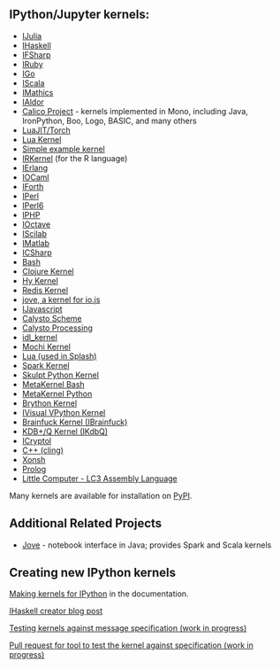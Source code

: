 ## IPython/Jupyter kernels:

*   [IJulia](http://nbviewer.ipython.org/url/jdj.mit.edu/~stevenj/IJulia%20Preview.ipynb)
*   [IHaskell](http://nbviewer.ipython.org/github/gibiansky/IHaskell/blob/master/notebooks/IHaskell.ipynb)
*   [IFSharp](http://nbviewer.ipython.org/github/BayardRock/IfSharp/blob/master/Feature%20Notebook.ipynb)
*   [IRuby](https://github.com/SciRuby/iruby)
*   [IGo](https://github.com/takluyver/igo)
*   [IScala](https://github.com/mattpap/IScala)
*   [IMathics](http://nbviewer.ipython.org/gist/sn6uv/8381447)
*   [IAldor](https://github.com/mattpap/IAldor)
*   [Calico Project](http://nbviewer.ipython.org/urls/bitbucket.org/ipre/calico/raw/master/notebooks/Calico%20Overview.ipynb) - kernels implemented in Mono, including Java, IronPython, Boo, Logo, BASIC, and many others
*   [LuaJIT/Torch](https://github.com/facebook/iTorch)
*   [Lua Kernel](https://github.com/neomantra/lua_ipython_kernel)
*   [Simple example kernel](https://github.com/dsblank/simple_kernel)
*   [IRKernel](https://github.com/takluyver/IRkernel) (for the R language)
*   [IErlang](https://github.com/robbielynch/ierlang)
*   [IOCaml](https://github.com/andrewray/iocaml)
*   [IForth](https://github.com/jdfreder/iforth)
*   [IPerl](https://metacpan.org/release/Devel-IPerl)
*   [IPerl6](https://github.com/timo/iperl6kernel)
*   [IPHP](https://github.com/dawehner/ipython-php)
*   [IOctave](https://github.com/calysto/octave_kernel)
*   [IScilab](https://github.com/blink1073/scilab_kernel)
*   [IMatlab](https://github.com/calysto/matlab_kernel)
*   [ICSharp](https://github.com/zabirauf/icsharp)
*   [Bash](https://github.com/takluyver/bash_kernel)
*   [Clojure Kernel](https://github.com/roryk/ipython-clojure)
*   [Hy Kernel](https://github.com/bollwyvl/hy_kernel/)
*   [Redis Kernel](https://github.com/supercoderz/redis_kernel)
*   [jove, a kernel for io.js](https://www.npmjs.com/package/jove)
*   [IJavascript](https://www.npmjs.com/package/ijavascript)
*   [Calysto Scheme](https://github.com/Calysto/calysto/tree/master/calysto/language/scheme)
*   [Calysto Processing](https://github.com/Calysto/calysto_processing)
*   [idl_kernel](https://github.com/lstagner/idl_kernel)
*   [Mochi Kernel](https://github.com/pya/mochi-kernel) 
*   [Lua (used in Splash)](https://github.com/scrapinghub/splash/tree/master/splash/kernel)
*   [Spark Kernel](https://github.com/ibm-et/spark-kernel)
*   [Skulpt Python Kernel](https://github.com/Calysto/skulpt_python)
*   [MetaKernel Bash](https://github.com/Calysto/metakernel/tree/master/metakernel_bash)
*   [MetaKernel Python](https://github.com/Calysto/metakernel/tree/master/metakernel_python)
*   [Brython Kernel](https://github.com/kikocorreoso/brythonmagic)
*   [IVisual VPython Kernel](https://pypi.python.org/pypi/IVisual)
*   [Brainfuck Kernel (IBrainfuck)](https://github.com/robbielynch/ibrainfuck)
*   [KDB+/Q Kernel (IKdbQ)](https://github.com/jvictorchen/IKdbQ)
*   [ICryptol](https://github.com/GaloisInc/ICryptol)
*   [C++ (cling)](https://github.com/minrk/clingkernel)
*   [Xonsh](https://github.com/calysto/xonsh_kernel)
*   [Prolog](https://github.com/Calysto/calysto_prolog)
*   [Little Computer - LC3 Assembly Language](https://github.com/Calysto/calysto_littlecomputer)

Many kernels are available for installation on [PyPI](https://pypi.python.org/pypi?:action=browse&c=586).

## Additional Related Projects

*   [Jove](https://github.com/jove-sh) - notebook interface in Java; provides Spark and Scala kernels

## Creating new IPython kernels

[Making kernels for IPython](http://ipython.org/ipython-doc/dev/development/kernels.html) in the documentation.

[IHaskell creator blog
post](http://andrew.gibiansky.com/blog/ipython/ipython-kernels/)

[Testing kernels against message specification (work in progress)](https://github.com/ipython/ipython/wiki/Dev:-Testing-kernels-against-message-specification)

[Pull request for tool to test the kernel against specification (work in progress)](https://github.com/ipython/ipython/pull/7646) 